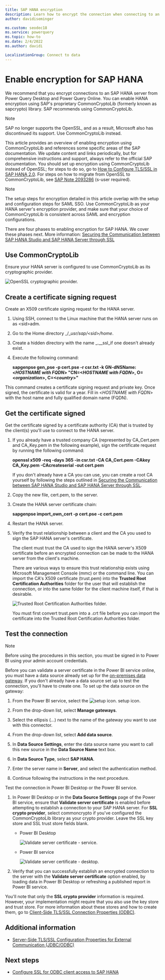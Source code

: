 ```yaml
---
title: SAP HANA encryption
description: Learn how to encrypt the connection when connecting to an SAP HANA server from Power Query using SAML SSO.
author: davidiseminger

ms.custom: seodec18
ms.service: powerquery
ms.topic: how-to
ms.date: 2/4/2022
ms.author: davidi

LocalizationGroup: Connect to data
---
```


# Enable encryption for SAP HANA

We recommend that you encrypt connections to an SAP HANA server from Power Query Desktop and Power Query Online. You can enable HANA encryption using SAP's proprietary CommonCryptoLib (formerly known as sapcrypto) library. SAP recommends using CommonCryptoLib.

>[!Note]
>SAP no longer supports the OpenSSL, and as a result, Microsoft also has discontinued its support. Use CommonCryptoLib instead.

This article provides an overview of enabling encryption using CommonCryptoLib and references some specific areas of the SAP documentation. We update content and links periodically, but for comprehensive instructions and support, always refer to the official SAP documentation. You should set up encryption using CommonCryptoLib instead of OpenSSL; for steps to do so, go to [How to Configure TLS/SSL in SAP HANA 2.0](https://blogs.sap.com/2018/11/13/how-to-configure-tlsssl-in-sap-hana-2.0/). For steps on how to migrate from OpenSSL to CommonCryptoLib, see [SAP Note 2093286](https://launchpad.support.sap.com/#/notes/2093286) (s-user required).

> [!NOTE]
> The setup steps for encryption detailed in this article overlap with the setup and configuration steps for SAML SSO. Use CommonCryptoLib as your HANA server's encryption provider, and make sure that your choice of CommonCryptoLib is consistent across SAML and encryption configurations.

There are four phases to enabling encryption for SAP HANA. We cover these phases next. More information: [Securing the Communication between SAP HANA Studio and SAP HANA Server through SSL](https://blogs.sap.com/2015/09/28/securing-the-communication-between-sap-hana-studio-and-sap-hana-server-through-ssl/)

## Use CommonCryptoLib

Ensure your HANA server is configured to use CommonCryptoLib as its cryptographic provider.

![OpenSSL cryptographic provider.](common-crypto.png)

## Create a certificate signing request

Create an X509 certificate signing request for the HANA server.

1. Using SSH, connect to the Linux machine that the HANA server runs on as \<sid\>adm.

2. Go to the Home directory _/__usr/sap/\<sid\>/home_.

3. Create a hidden directory with the name _.__ssl_if one doesn't already exist.

4. Execute the following command:

    **sapgenpse gen_pse -p cert.pse -r csr.txt -k GN-dNSName:\<_HOSTNAME with FQDN_> "CN=\<_HOSTNAME with FQDN_>, O=\<_organization_>, C=\<_country_>"**

This command creates a certificate signing request and private key. Once signed, the certificate is valid for a year. Fill in \<_HOSTNAME with FQDN_> with the host name and fully qualified domain name (FQDN).

## Get the certificate signed

Get the certificate signed by a certificate authority (CA) that is trusted by the client(s) you'll use to connect to the HANA server.

1. If you already have a trusted company CA (represented by CA\_Cert.pem and CA\_Key.pem in the following example), sign the certificate request by running the following command:

    **openssl x509 -req -days 365 -in csr.txt -CA CA_Cert.pem -CAkey CA_Key.pem -CAcreateserial -out cert.pem**

    If you don't already have a CA you can use, you can create a root CA yourself by following the steps outlined in [Securing the Communication between SAP HANA Studio and SAP HANA Server through SSL](https://blogs.sap.com/2015/09/28/securing-the-communication-between-sap-hana-studio-and-sap-hana-server-through-ssl/).

2. Copy the new file, cert.pem, to the server.

3. Create the HANA server certificate chain:

    **sapgenpse import_own_cert -p cert.pse -c cert.pem**

4. Restart the HANA server.

5. Verify the trust relationship between a client and the CA you used to sign the SAP HANA server's certificate.

    The client must trust the CA used to sign the HANA server's X509 certificate before an encrypted connection can be made to the HANA server from the client's machine.

    There are various ways to ensure this trust relationship exists using Microsoft Management Console (mmc) or the command line. You can import the CA's X509 certificate (trust.pem) into the **Trusted Root Certification Authorities** folder for the user that will establish the connection, or into the same folder for the client machine itself, if that is desirable.

    ![Trusted Root Certification Authorities folder.](trusted-root-certification.png)

    You must first convert trust.pem into a .crt file before you can import the certificate into the Trusted Root Certification Authorities folder.

## Test the connection

>[!Note]
> Before using the procedures in this section, you must be signed in to Power BI using your admin account credentials.

Before you can validate a server certificate in the Power BI service online, you must have a data source already set up for the [on-premises data gateway](/data-integration/gateway/). If you don't already have a data source set up to test the connection, you'll have to create one. To set up the data source on the gateway:

1. From the Power BI service, select the ![setup icon.](setup.png) setup icon.

2. From the drop-down list, select **Manage gateways**.

3. Select the ellipsis (...) next to the name of the gateway you want to use with this connector.

4. From the drop-down list, select **Add data source**.

5. In **Data Source Settings**, enter the data source name you want to call this new source in the **Data Source Name** text box.

6. In **Data Source Type**, select **SAP HANA**.

7. Enter the server name in **Server**, and select the authentication method.

8. Continue following the instructions in the next procedure.

Test the connection in Power BI Desktop or the Power BI service.

1. In Power BI Desktop or in the **Data Source Settings** page of the Power BI service, ensure that **Validate server certificate** is enabled before attempting to establish a connection to your SAP HANA server. For **SSL crypto provider**, select commoncrypto if you've configured the CommonCryptoLib library as your crypto provider. Leave the SSL key store and SSL trust store fields blank.

    - Power BI Desktop

        ![Validate server certificate - service.](validate-server-certificate-service.png)

    - Power BI service

        ![Validate server certificate - desktop.](validate-server-certificate-desktop.png)

2. Verify that you can successfully establish an encrypted connection to the server with the **Validate server certificate** option enabled, by loading data in Power BI Desktop or refreshing a published report in Power BI service.

You'll note that only the **SSL crypto provider** information is required. However, your implementation might require that you also use the key store and trust store. For more information about these stores and how to create them, go to [Client-Side TLS/SSL Connection Properties (ODBC)](https://help.sap.com/viewer/b3ee5778bc2e4a089d3299b82ec762a7/2.0.03/en-US/0ae2b75266df44499d8fed8035e024ad.html).

## Additional information

* [Server-Side TLS/SSL Configuration Properties for External Communication (JDBC/ODBC)](https://help.sap.com/viewer/b3ee5778bc2e4a089d3299b82ec762a7/2.0.04/en-US/64065bc94ccb4f64bfb544686db23e60.html)

## Next steps

* [Configure SSL for ODBC client access to SAP HANA](configure-odbc-sap-hana.md)